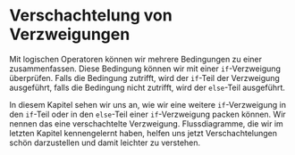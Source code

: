 # Verschachtelung von Verzweigungen

Mit logischen Operatoren können wir mehrere Bedingungen zu einer zusammenfassen.
Diese Bedingung können wir mit einer `if`-Verzweigung überprüfen.
Falls die Bedingung zutrifft, wird der `if`-Teil der Verzweigung ausgeführt,
falls die Bedingung nicht zutrifft, wird der `else`-Teil ausgeführt.

In diesem Kapitel sehen wir uns an, wie wir eine weitere `if`-Verzweigung
in den `if`-Teil oder in den `else`-Teil einer `if`-Verzweigung packen können.
Wir nennen das eine verschachtelte Verzweigung.
Flussdiagramme, die wir im letzten Kapitel kennengelernt haben,
helfen uns jetzt Verschachtelungen schön darzustellen und
damit leichter zu verstehen.

